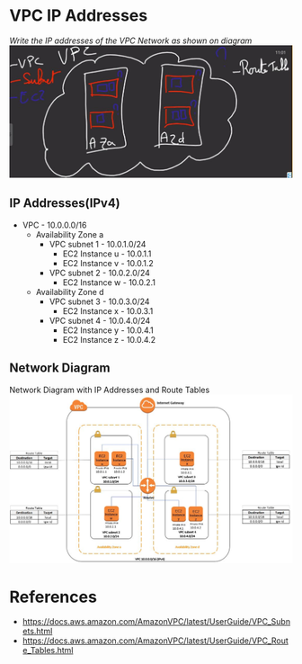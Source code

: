 # VPC IP Addresses
*Write the IP addresses of the VPC Network as shown on diagram*
![VPC Network](/VPC%20IP%20Addresses/VPC%20Network0.JPG)

## IP Addresses(IPv4)
  - VPC - 10.0.0.0/16
    - Availability Zone a
      - VPC subnet 1 - 10.0.1.0/24
        - EC2 Instance u - 10.0.1.1
        - EC2 Instance v - 10.0.1.2
      - VPC subnet 2 - 10.0.2.0/24
        - EC2 Instance w - 10.0.2.1
    - Availability Zone d
      - VPC subnet 3 - 10.0.3.0/24
        - EC2 Instance x - 10.0.3.1
      - VPC subnet 4 - 10.0.4.0/24
        - EC2 Instance y - 10.0.4.1
        - EC2 Instance z - 10.0.4.2
        
 ## Network Diagram
 Network Diagram with IP Addresses and Route Tables
![VPC Network](/VPC%20IP%20Addresses/VPC%20Network.JPG)
        
# References
- https://docs.aws.amazon.com/AmazonVPC/latest/UserGuide/VPC_Subnets.html
- https://docs.aws.amazon.com/AmazonVPC/latest/UserGuide/VPC_Route_Tables.html



